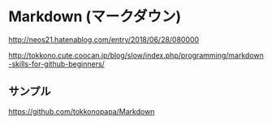Markdown (マークダウン) 
======================

http://neos21.hatenablog.com/entry/2018/06/28/080000

http://tokkono.cute.coocan.jp/blog/slow/index.php/programming/markdown-skills-for-github-beginners/

サンプル
------
https://github.com/tokkonopapa/Markdown